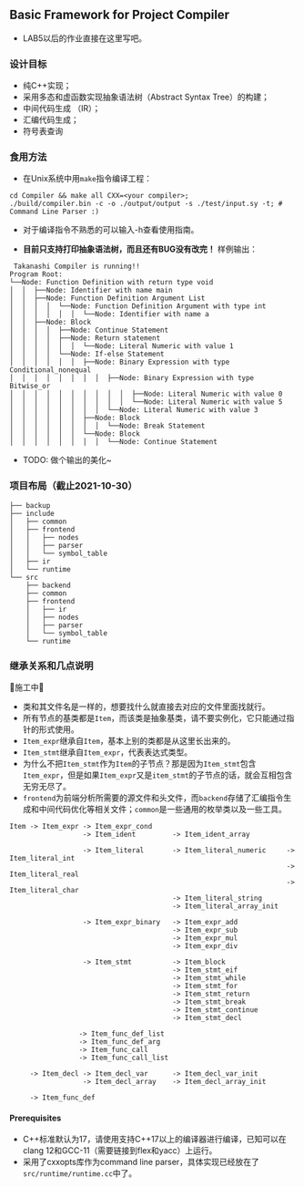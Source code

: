 ## Basic Framework for Project Compiler

* LAB5以后的作业直接在这里写吧。

### 设计目标
* 纯C++实现；
* 采用多态和虚函数实现抽象语法树（Abstract Syntax Tree）的构建；
* 中间代码生成 （IR）；
* 汇编代码生成；
* 符号表查询

### 食用方法
* 在Unix系统中用`make`指令编译工程：
```shell
cd Compiler && make all CXX=<your compiler>;
./build/compiler.bin -c -o ./output/output -s ./test/input.sy -t; # Command Line Parser :)
```
* 对于编译指令不熟悉的可以输入-h查看使用指南。

* **目前只支持打印抽象语法树，而且还有BUG没有改完！** 样例输出：
```
 Takanashi Compiler is running!! 
Program Root: 
└──Node: Function Definition with return type void
│  │  ├──Node: Identifier with name main
│  │  ├──Node: Function Definition Argument List
│  │  │  │  └──Node: Function Definition Argument with type int
│  │  │  │  │  │  └──Node: Identifier with name a
│  │  ├──Node: Block
│  │  │  │  ├──Node: Continue Statement
│  │  │  │  ├──Node: Return statement
│  │  │  │  │  │  └──Node: Literal Numeric with value 1
│  │  │  │  └──Node: If-else Statement
│  │  │  │  │  │  ├──Node: Binary Expression with type Conditional_nonequal
│  │  │  │  │  │  │  │  ├──Node: Binary Expression with type Bitwise_or
│  │  │  │  │  │  │  │  │  │  ├──Node: Literal Numeric with value 0
│  │  │  │  │  │  │  │  │  │  └──Node: Literal Numeric with value 5
│  │  │  │  │  │  │  │  └──Node: Literal Numeric with value 3
│  │  │  │  │  │  ├──Node: Block
│  │  │  │  │  │  │  │  └──Node: Break Statement
│  │  │  │  │  │  └──Node: Block
│  │  │  │  │  │  │  │  └──Node: Continue Statement
```

* TODO: 做个输出的美化~

### 项目布局（截止2021-10-30）
```
├── backup
├── include
│   ├── common
│   ├── frontend
│   │   ├── nodes
│   │   ├── parser
│   │   └── symbol_table
│   ├── ir
│   └── runtime
└── src
    ├── backend
    ├── common
    ├── frontend
    │   ├── ir
    │   ├── nodes
    │   ├── parser
    │   └── symbol_table
    └── runtime
```

### 继承关系和几点说明
🚧施工中🚧
* 类和其文件名是一样的，想要找什么就直接去对应的文件里面找就行。
* 所有节点的基类都是`Item`，而该类是抽象基类，请不要实例化，它只能通过指针的形式使用。
* `Item_expr`继承自`Item`，基本上别的类都是从这里长出来的。
* `Item_stmt`继承自`Item_expr`，代表表达式类型。
* 为什么不把`Item_stmt`作为`Item`的子节点？那是因为`Item_stmt`包含`Item_expr`，但是如果`Item_expr`又是`item_stmt`的子节点的话，就会互相包含无穷无尽了。
* `frontend`为前端分析所需要的源文件和头文件，而`backend`存储了汇编指令生成和中间代码优化等相关文件；`common`是一些通用的枚举类以及一些工具。

```
Item -> Item_expr -> Item_expr_cond
                  -> Item_ident         -> Item_ident_array

                  -> Item_literal       -> Item_literal_numeric     -> Item_literal_int
                                                                    -> Item_literal_real
                                                                    -> Item_literal_char
                                        -> Item_literal_string
                                        -> Item_literal_array_init

                  -> Item_expr_binary   -> Item_expr_add
                                        -> Item_expr_sub
                                        -> Item_expr_mul
                                        -> Item_expr_div
                                                
                  -> Item_stmt          -> Item_block
                                        -> Item_stmt_eif
                                        -> Item_stmt_while
                                        -> Item_stmt_for
                                        -> Item_stmt_return
                                        -> Item_stmt_break
                                        -> Item_stmt_continue
                                        -> Item_stmt_decl
                 
                 -> Item_func_def_list
                 -> Item_func_def_arg
                 -> Item_func_call
                 -> Item_func_call_list

     -> Item_decl -> Item_decl_var      -> Item_decl_var_init
                  -> Item_decl_array    -> Item_decl_array_init

     -> Item_func_def
```

#### Prerequisites
* C++标准默认为17，请使用支持C++17以上的编译器进行编译，已知可以在clang 12和GCC-11（需要链接到flex和yacc）上运行。
* 采用了cxxopts库作为command line parser，具体实现已经放在了`src/runtime/runtime.cc`中了。